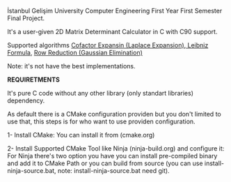 İstanbul Gelişim University Computer Engineering First Year First Semester Final Project.

It's a user-given 2D Matrix Determinant Calculator in C with C90 support.

Supported algorithms [Cofactor Expansin (Laplace Expansion)](https://en.wikipedia.org/wiki/Laplace_expansion),[ Leibniz Formula](https://en.wikipedia.org/wiki/Leibniz_formula_for_determinants), [Row Reduction (Gaussian Elimination)](https://en.wikipedia.org/wiki/Gaussian_elimination)

Note: it's not have the best implementations.

**REQUIRETMENTS**

It's pure C code without any other library (only standart libraries) dependency.

As default there is a CMake configuration providen but you don't limited to use that, this steps is for who want to use providen configuration.

1- Install CMake: You can install it from (cmake.org)

2- Install Supported CMake Tool like Ninja (ninja-build.org) and configure it: For Ninja there's two option you have you can install pre-compiled binary and add it to CMake Path or you can build from source (you can use install-ninja-source.bat, note: install-ninja-source.bat need git).
